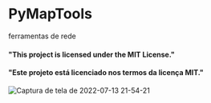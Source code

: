 # PyMapTools
ferramentas de rede

#### "This project is licensed under the MIT License."
#### "Este projeto está licenciado nos termos da licença MIT."

![Captura de tela de 2022-07-13 21-54-21](https://user-images.githubusercontent.com/79322362/178867901-6b9e11f4-2206-47ed-b384-815fe407443e.png)
